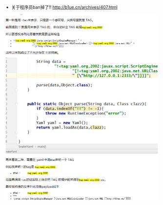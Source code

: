 - 关于程序员ban掉了!! http://b1ue.cn/archives/407.html

![image-20211027183727385](其他/image-20211027183727385.png)